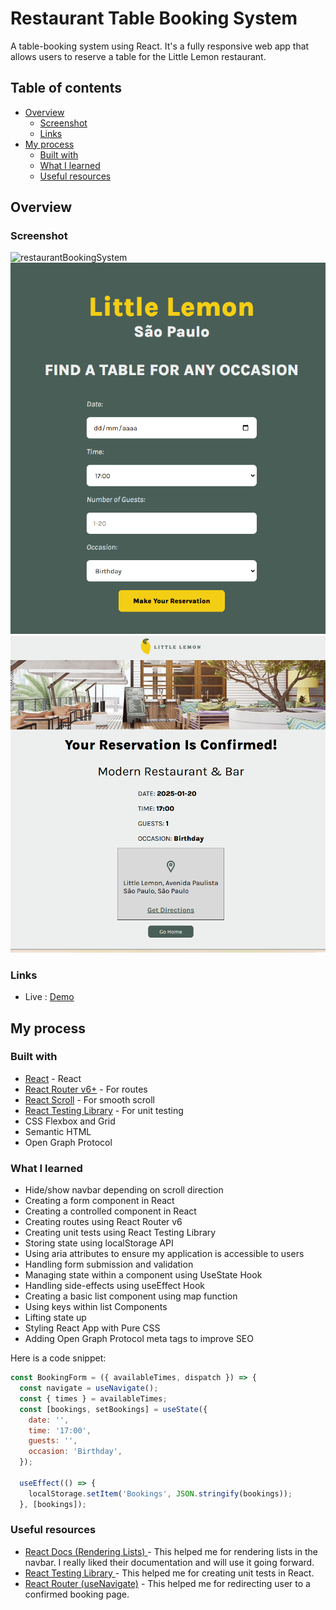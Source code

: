 # Restaurant Table Booking System

A table-booking system using React. It's a fully responsive web app that allows users to reserve a table for the Little Lemon restaurant. 

## Table of contents

- [Overview](#overview)
  - [Screenshot](#screenshot)
  - [Links](#links)
- [My process](#my-process)
  - [Built with](#built-with)
  - [What I learned](#what-i-learned)
  - [Useful resources](#useful-resources)

## Overview

### Screenshot

![restaurantBookingSystem](https://user-images.githubusercontent.com/111131083/404332236-bf7cd04b-4c03-4d0a-98c7-0235e2ea8c9f.png?jwt=eyJhbGciOiJIUzI1NiIsInR5cCI6IkpXVCJ9.eyJpc3MiOiJnaXRodWIuY29tIiwiYXVkIjoicmF3LmdpdGh1YnVzZXJjb250ZW50LmNvbSIsImtleSI6ImtleTUiLCJleHAiOjE3MzcxMjM5NDcsIm5iZiI6MTczNzEyMzY0NywicGF0aCI6Ii8xMTExMzEwODMvNDA0MzMyMjM2LWJmN2NkMDRiLTRjMDMtNGQwYS05OGM3LTAyMzVlMmVhOGM5Zi5wbmc_WC1BbXotQWxnb3JpdGhtPUFXUzQtSE1BQy1TSEEyNTYmWC1BbXotQ3JlZGVudGlhbD1BS0lBVkNPRFlMU0E1M1BRSzRaQSUyRjIwMjUwMTE3JTJGdXMtZWFzdC0xJTJGczMlMkZhd3M0X3JlcXVlc3QmWC1BbXotRGF0ZT0yMDI1MDExN1QxNDIwNDdaJlgtQW16LUV4cGlyZXM9MzAwJlgtQW16LVNpZ25hdHVyZT1jYzc4OGJkMWExZWZkYjc5YWU5OWM2NTQ4N2Q1NDdjNjE2YTIzYWZkMzY2NmY0YTY3OWJmM2RiZDE5OTJmMjhiJlgtQW16LVNpZ25lZEhlYWRlcnM9aG9zdCJ9.me8gs_fRNF3alYAfluejCwpYBbU1mychWEH4RqEnunA)
![restaurantBookingSystem](src\assets\make-reservation.png)
![restaurantBookingSystem](src\assets\reservation-confirmed.png)


### Links

- Live : [Demo](https://little-lemon-website-eight.vercel.app/)

## My process

### Built with

- [React](https://beta.reactjs.org/) - React 
- [React Router v6+](https://reactrouter.com/en/main) - For routes
- [React Scroll](https://www.npmjs.com/package/react-scroll) - For smooth scroll
- [React Testing Library](https://testing-library.com/docs/react-testing-library/intro/) - For unit testing
- CSS Flexbox and Grid
- Semantic HTML
- Open Graph Protocol

### What I learned

- Hide/show navbar depending on scroll direction
- Creating a form component in React
- Creating a controlled component in React
- Creating routes using React Router v6
- Creating unit tests using React Testing Library
- Storing state using localStorage API
- Using aria attributes to ensure my application is accessible to users
- Handling form submission and validation
- Managing state within a component using UseState Hook
- Handling side-effects using useEffect Hook
- Creating a basic list component using map function
- Using keys within list Components
- Lifting state up
- Styling React App with Pure CSS
- Adding Open Graph Protocol meta tags to improve SEO

Here is a code snippet: 

```jsx
const BookingForm = ({ availableTimes, dispatch }) => {
  const navigate = useNavigate();
  const { times } = availableTimes;
  const [bookings, setBookings] = useState({
    date: '',
    time: '17:00',
    guests: '',
    occasion: 'Birthday',
  });

  useEffect(() => {
    localStorage.setItem('Bookings', JSON.stringify(bookings));
  }, [bookings]);
```

### Useful resources

- [React Docs (Rendering Lists) ](https://reactnative.dev/docs/stylesheet) - This helped me for rendering lists in the navbar. I really liked their documentation and will use it going forward.  
- [React Testing Library ](https://testing-library.com/docs/react-testing-library/intro/) - This helped me for creating unit tests in React.
- [React Router (useNavigate)](https://reactrouter.com/en/6.5.0/hooks/use-navigate) - This helped me for redirecting user to a confirmed booking page.
